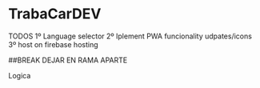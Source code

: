 # TrabaCarDEV


TODOS
1º Language selector
2º Iplement PWA funcionality udpates/icons
3º host on firebase hosting

##BREAK DEJAR EN RAMA APARTE

Logica 

